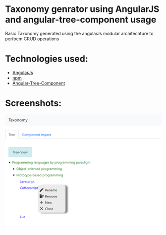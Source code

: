 # Taxonomy genrator using AngularJS and angular-tree-component usage

Basic Taxonomy generated using the angularJs modular architechture to perfoem CRUD operations 

# Technologies used:
- [AngularJs](https://angular.io/)
- [npm](https://www.npmjs.com/)
- [Angular-Tree-Component](https://github.com/500tech/angular-tree-component)

# Screenshots:
<img src="Taxonomy.png"/>
